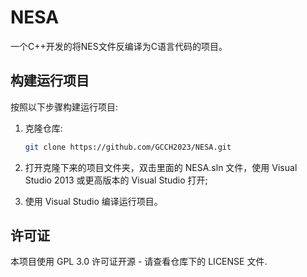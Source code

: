 # NESA
一个C++开发的将NES文件反编译为C语言代码的项目。


## 构建运行项目

按照以下步骤构建运行项目:

1. 克隆仓库:
   ```bash
   git clone https://github.com/GCCH2023/NESA.git
   ```
2. 打开克隆下来的项目文件夹，双击里面的 NESA.sln 文件，使用 Visual Studio 2013 或更高版本的 Visual Studio 打开;

3. 使用 Visual Studio 编译运行项目。


## 许可证

本项目使用 GPL 3.0 许可证开源 - 请查看仓库下的 LICENSE 文件.
